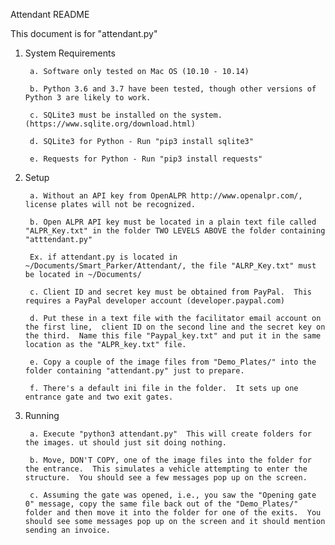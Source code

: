 Attendant README

This document is for "attendant.py"

1. System Requirements

        a. Software only tested on Mac OS (10.10 - 10.14)

        b. Python 3.6 and 3.7 have been tested, though other versions of Python 3 are likely to work.

        c. SQLite3 must be installed on the system. (https://www.sqlite.org/download.html)

        d. SQLite3 for Python - Run "pip3 install sqlite3"

        e. Requests for Python - Run "pip3 install requests"

2. Setup

        a. Without an API key from OpenALPR http://www.openalpr.com/, license plates will not be recognized.

        b. Open ALPR API key must be located in a plain text file called "ALPR_Key.txt" in the folder TWO LEVELS ABOVE the folder containing "atttendant.py"

        Ex. if attendant.py is located in ~/Documents/Smart_Parker/Attendant/, the file "ALRP_Key.txt" must be located in ~/Documents/
        
        c. Client ID and secret key must be obtained from PayPal.  This requires a PayPal developer account (developer.paypal.com)

        d. Put these in a text file with the facilitator email account on the first line,  client ID on the second line and the secret key on the third.  Name this file "Paypal_key.txt" and put it in the same location as the "ALPR_key.txt" file.

        e. Copy a couple of the image files from "Demo_Plates/" into the folder containing "attendant.py" just to prepare.

        f. There's a default ini file in the folder.  It sets up one entrance gate and two exit gates.  

3. Running

        a. Execute "python3 attendant.py"  This will create folders for the images. ut should just sit doing nothing.

        b. Move, DON'T COPY, one of the image files into the folder for the entrance.  This simulates a vehicle attempting to enter the structure.  You should see a few messages pop up on the screen.

        c. Assuming the gate was opened, i.e., you saw the "Opening gate 0" message, copy the same file back out of the "Demo_Plates/" folder and then move it into the folder for one of the exits.  You should see some messages pop up on the screen and it should mention sending an invoice.
